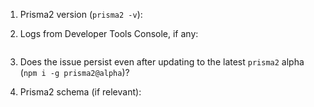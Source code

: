 1. Prisma2 version (`prisma2 -v`):

2. Logs from Developer Tools Console, if any:
```

```

3. Does the issue persist even after updating to the latest `prisma2` alpha (`npm i -g prisma2@alpha`)?

4. Prisma2 schema (if relevant):
```

```
